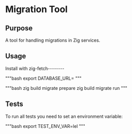 # Migration Tool

## Purpose

A tool for handling migrations in Zig services.

## Usage

Install with zig-fetch--------

"""bash
export DATABASE_URL=
"""

"""bash
zig build migrate prepare
zig build migrate run
"""

## Tests

To run all tests you need to set an environment variable:

"""bash
export TEST_ENV_VAR=lel
"""
